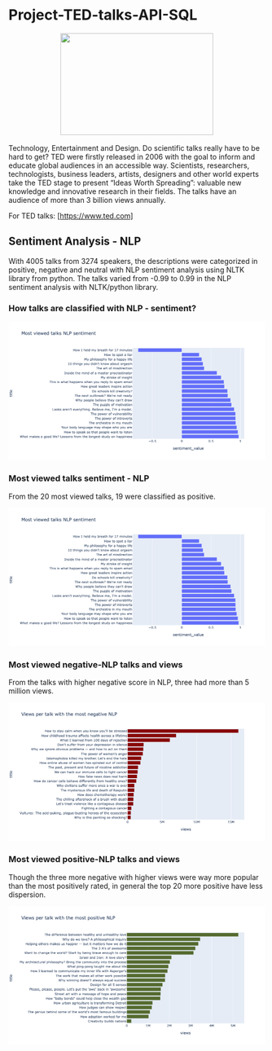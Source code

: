 # Project-TED-talks-API-SQL
<p align="center">
<img src="https://media2.giphy.com/media/IevSIpwnrMeIwKaF8M/giphy.gif?cid=ecf05e47cx3frmvbxflvjyyxb8g9ppg8zpca3peqh7yxmq5u&rid=giphy.gif&ct=g" width="300" height="200" />
</p>

Technology, Entertainment and Design. Do scientific talks really have to be hard to get? TED  were firstly released in 2006 with the goal to inform and educate global audiences in an accessible way. Scientists, researchers, technologists, business leaders, artists, designers and other world experts take the TED stage to present “Ideas Worth Spreading”: valuable new knowledge and innovative research in their fields. The talks have an audience of more than 3 billion views annually.

<p>

For TED talks: [https://www.ted.com]

</p>

<p>

## Sentiment Analysis - NLP
With 4005 talks from 3274 speakers, the descriptions were categorized in positive, negative and neutral with NLP sentiment analysis using NLTK library from python. The talks varied from -0.99 to 0.99 in the NLP sentiment analysis with NLTK/python library.

</p>

<p>

### How talks are classified with NLP - sentiment?

![KDEsentimentstalks](https://github.com/ju-br/Project-TED-talks-API-SQL/blob/main/figures/Most_viewed_talks.png?raw=true)


### Most viewed talks sentiment - NLP
From the 20 most viewed talks, 19 were classified as positive.

![Viewsandsentiments](https://github.com/ju-br/Project-TED-talks-API-SQL/blob/main/figures/Most_viewed_talks.png?raw=true)

### Most viewed negative-NLP talks and views
From the talks with higher negative score in NLP, three had more than 5 million views.

![negativeviews](https://github.com/ju-br/Project-TED-talks-API-SQL/blob/main/figures/negativeviews.png?raw=true)

### Most viewed positive-NLP talks and views
Though the three more negative with higher views were way more popular than the most positively rated, in general the top 20 more positive have less dispersion.

![positiveviews](https://github.com/ju-br/Project-TED-talks-API-SQL/blob/main/figures/positiveviews.png?raw=true)

